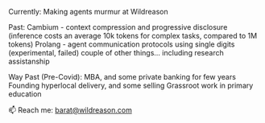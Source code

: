 Currently:
Making agents murmur at Wildreason

Past:
Cambium - context compression and progressive disclosure (inference costs an average 10k tokens for complex tasks, compared to 1M tokens)
Prolang - agent communication protocols using single digits (experimental, failed)
couple of other things... including research assistanship 

Way Past (Pre-Covid):
MBA, and some private banking for few years
Founding hyperlocal delivery, and some selling 
Grassroot work in primary education

📫 Reach me: barat@wildreason.com
